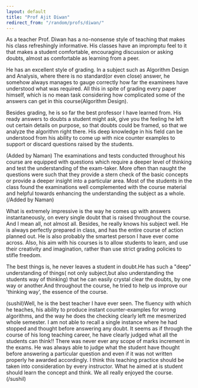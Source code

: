 ```yaml
---
layout: default
title: "Prof Ajit Diwan"
redirect_from: "/random/profs/diwan/"
---
```


As a teacher Prof. Diwan has a no-nonsense style of teaching that makes his class refreshingly informative. His classes have an impromptu feel to it that makes a student comfortable, encouraging discussion or asking doubts, almost as comfortable as learning from a peer.

He has an excellent style of grading. In a subject such as Algorithm Design and Analysis, where there is no standard(or even close) answer, he somehow always manages to gauge correctly how far the examinees have understood what was required.
All this in spite of grading every paper himself, which is no mean task considering how complicated some of the answers can get in this course(Algorithm Design).

Besides grading, he is so far the best professor I have learned from. His ready answers to doubts a student might ask, give you the feeling he left out certain details on purpose, so that doubts could be framed, so that we analyze the algorithm right there. His deep knowledge in his field can be understood from his ability to come up with nice counter examples to support or discard questions raised by the students.

(Added by Naman)
The examinations and tests conducted throughout his course are equipped with questions which require a deeper level of thinking and test the understanding of the exam-taker. More often than naught the questions were such that they provide a stern check of the basic concepts or provide a deeper insight into a particular area. Most of the students in the class found the examinations well complemented with the course material and helpful towards enhancing the understanding the subject as a whole.                 
(/Added by Naman)


What is extremely impressive is the way he comes up with answers instantaneously, on every single doubt that is raised throughout the course. And I mean all, not almost all. Besides, he really knows his subject well. He is always perfectly prepared in class, and has the entire course of action planned out. He is also probably the smartest person I have ever come across. Also, his aim with his courses is to allow students to learn, and use their creativity and imagination, rather than use strict grading policies to stifle freedom.

The best things is, he never leaves a student in doubt.He has such a "deep" understanding of things( not only subject,but also understanding the students way of thinking) that he can easily crystal clear the doubts, by one way or another.And throughout the course, he tried to help us improve our 'thinking way', the essence of the course.

(sushil)Well, he is the best teacher I have ever seen. The fluency with which he teaches, his ability to produce instant counter-examples for wrong algorithms, and the way he does the checking clearly left me mesmerized whole semester. I am not able to recall a single instance where he had stopped and thought before answering any doubt. It seems as if through the course of his long teaching career, he have clearly judged what all the students can think!! There was never ever any scope of marks increment in the exams. He was always able to judge what the student have thought before answering a particular question and even if it was not written properly he awarded accordingly.
I think this teaching practice should be taken into consideration by every instructor. What he aimed at is student should learn the concept and think.  We all really enjoyed the course.(/sushil)
